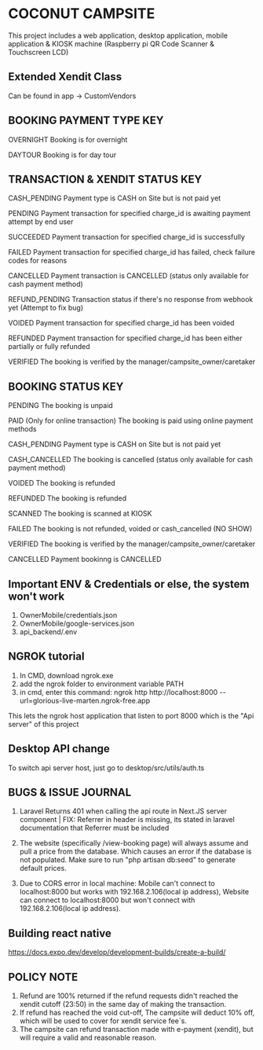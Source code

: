 # COCONUT CAMPSITE
This project includes a web application, desktop application, mobile application & KIOSK machine (Raspberry pi QR Code Scanner & Touchscreen LCD)

## Extended Xendit Class
Can be found in app -> CustomVendors

## BOOKING PAYMENT TYPE KEY
OVERNIGHT
Booking is for overnight

DAYTOUR
Booking is for day tour


## TRANSACTION & XENDIT STATUS KEY
CASH_PENDING
Payment type is CASH on Site but is not paid yet

PENDING
Payment transaction for specified charge_id is awaiting payment attempt by end user

SUCCEEDED
Payment transaction for specified charge_id is successfully

FAILED
Payment transaction for specified charge_id has failed, check failure codes for reasons

CANCELLED
Payment transaction is CANCELLED (status only available for cash payment method)

REFUND_PENDING
Transaction status if there's no response from webhook yet (Attempt to fix bug)

VOIDED
Payment transaction for specified charge_id has been voided

REFUNDED
Payment transaction for specified charge_id has been either partially or fully refunded

VERIFIED
The booking is verified by the manager/campsite_owner/caretaker

## BOOKING STATUS KEY
PENDING
The booking is unpaid

PAID (Only for online transaction)
The booking is paid using online payment methods

CASH_PENDING
Payment type is CASH on Site but is not paid yet

CASH_CANCELLED
The booking is cancelled (status only available for cash payment method)

VOIDED
The booking is refunded

REFUNDED
The booking is refunded

SCANNED
The booking is scanned at KIOSK

FAILED
The booking is not refunded, voided or cash_cancelled (NO SHOW)

VERIFIED
The booking is verified by the manager/campsite_owner/caretaker

CANCELLED
Payment bookinng is CANCELLED 

## Important ENV & Credentials or else, the system won't work
1. OwnerMobile/credentials.json
2. OwnerMobile/google-services.json
3. api_backend/.env



## NGROK tutorial
1. In CMD, download ngrok.exe
2. add the ngrok folder to environment variable PATH
3. in cmd, enter this command: ngrok http http://localhost:8000 --url=glorious-live-marten.ngrok-free.app

This lets the ngrok host application that listen to port 8000 which is the "Api server" of this project

## Desktop API change
To switch api server host, just go to desktop/src/utils/auth.ts

## BUGS & ISSUE JOURNAL

1. Laravel Returns 401 when calling the api route in Next.JS server component | FIX: Referrer in header is missing, its stated in laravel documentation that Referrer must be included

2. The website (specifically /view-booking page) will always assume and pull a price from the database. Which causes an error if the database is not populated. Make sure to run "php artisan db:seed" to generate default prices.

3. Due to CORS error in local machine: Mobile can't connect to localhost:8000 but works with 192.168.2.106(local ip address), Website can connect to localhost:8000 but won't connect with 192.168.2.106(local ip address).


## Building react native
https://docs.expo.dev/develop/development-builds/create-a-build/



## POLICY NOTE
1. Refund are 100% returned if the refund requests didn't reached the xendit cutoff (23:50) in the same day of making the transaction.
2. If refund has reached the void cut-off, The campsite will deduct 10% off, which will be used to cover for xendit service fee`s.
3. The campsite can refund transaction made with e-payment (xendit), but will require a valid and reasonable reason. 

